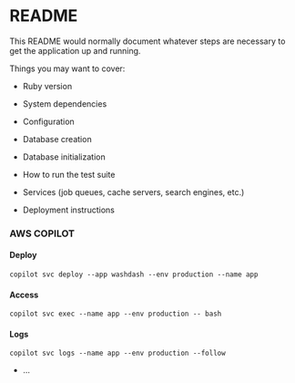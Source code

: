 # README

This README would normally document whatever steps are necessary to get the
application up and running.

Things you may want to cover:

* Ruby version

* System dependencies

* Configuration

* Database creation

* Database initialization

* How to run the test suite

* Services (job queues, cache servers, search engines, etc.)

* Deployment instructions

### AWS COPILOT
#### Deploy
`copilot svc deploy --app washdash --env production --name app`

#### Access
`copilot svc exec --name app --env production -- bash`

#### Logs
`copilot svc logs --name app --env production --follow`
* ...

